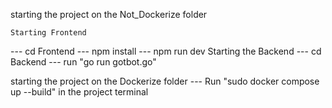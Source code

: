 starting the project on the Not_Dockerize folder

    Starting Frontend
--- cd Frontend
--- npm install
--- npm run dev
   Starting the Backend
--- cd Backend
--- run "go run gotbot.go"



starting the project on the Dockerize folder
--- Run "sudo docker compose up --build" in the project terminal
